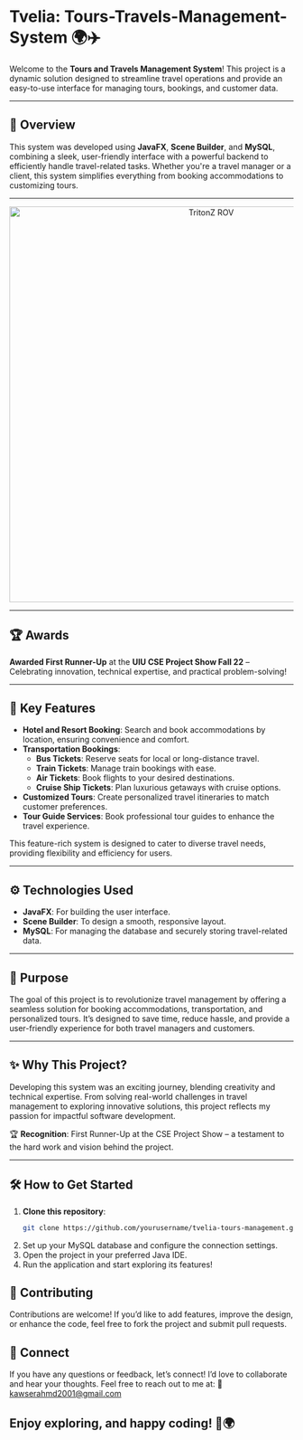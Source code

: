 # Tvelia: Tours-Travels-Management-System 🌍✈️

Welcome to the **Tours and Travels Management System**! This project is a dynamic solution designed to streamline travel operations and provide an easy-to-use interface for managing tours, bookings, and customer data.

---

## 🌟 Overview  
This system was developed using **JavaFX**, **Scene Builder**, and **MySQL**, combining a sleek, user-friendly interface with a powerful backend to efficiently handle travel-related tasks. Whether you're a travel manager or a client, this system simplifies everything from booking accommodations to customizing tours.

---
<p align="center">
  <img src="src/homeui.png" alt="TritonZ ROV" width="700">
</p>

---

## 🏆 Awards  
**Awarded First Runner-Up** at the **UIU CSE Project Show Fall 22** – Celebrating innovation, technical expertise, and practical problem-solving!

---

## 🚀 Key Features  

- **Hotel and Resort Booking**: Search and book accommodations by location, ensuring convenience and comfort.  
- **Transportation Bookings**:  
  - **Bus Tickets**: Reserve seats for local or long-distance travel.  
  - **Train Tickets**: Manage train bookings with ease.  
  - **Air Tickets**: Book flights to your desired destinations.  
  - **Cruise Ship Tickets**: Plan luxurious getaways with cruise options.  
- **Customized Tours**: Create personalized travel itineraries to match customer preferences.  
- **Tour Guide Services**: Book professional tour guides to enhance the travel experience.  

This feature-rich system is designed to cater to diverse travel needs, providing flexibility and efficiency for users.

---

## ⚙️ Technologies Used  

- **JavaFX**: For building the user interface.  
- **Scene Builder**: To design a smooth, responsive layout.  
- **MySQL**: For managing the database and securely storing travel-related data.  

---

## 🎯 Purpose  
The goal of this project is to revolutionize travel management by offering a seamless solution for booking accommodations, transportation, and personalized tours. It’s designed to save time, reduce hassle, and provide a user-friendly experience for both travel managers and customers.

---

## ✨ Why This Project?  
Developing this system was an exciting journey, blending creativity and technical expertise. From solving real-world challenges in travel management to exploring innovative solutions, this project reflects my passion for impactful software development.  

🏆 **Recognition**: First Runner-Up at the CSE Project Show – a testament to the hard work and vision behind the project.

---

## 🛠️ How to Get Started  

1. **Clone this repository**:  
   ```bash  
   git clone https://github.com/yourusername/tvelia-tours-management.git  
2. Set up your MySQL database and configure the connection settings.
3. Open the project in your preferred Java IDE.
4. Run the application and start exploring its features!

## 🤝 Contributing
Contributions are welcome! If you’d like to add features, improve the design, or enhance the code, feel free to fork the project and submit pull requests.

## 💬 Connect
If you have any questions or feedback, let’s connect! I’d love to collaborate and hear your thoughts. Feel free to reach out to me at:
📧 kawserahmd2001@gmail.com

## Enjoy exploring, and happy coding! 🌟🌍
